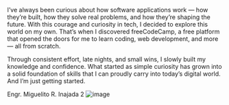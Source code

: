 I’ve always been curious about how software applications work — how they’re built, how they solve real problems, and how they’re shaping the future. With this courage and curiosity in tech, I decided to explore this world on my own. That’s when I discovered freeCodeCamp, a free platform that opened the doors for me to learn coding, web development, and more — all from scratch.

Through consistent effort, late nights, and small wins, I slowly built my knowledge and confidence. What started as simple curiosity has grown into a solid foundation of skills that I can proudly carry into today’s digital world. And I’m just getting started.

Engr. Miguelito R. Inajada
2 ![image](https://github.com/user-attachments/assets/63daa9e2-24ba-4c89-8b0c-b2393635370c)

